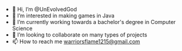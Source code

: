 - 👋 Hi, I’m @UnEvolvedGod
- 👀 I’m interested in making games in Java
- 🌱 I’m currently working towards a bachelor's degree in Computer Science
- 💞️ I’m looking to collaborate on many types of projects 
- 📫 How to reach me warriorsflame1215@gmail.com
